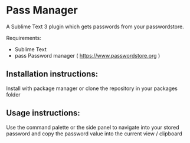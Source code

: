 # Pass Manager

A Sublime Text 3 plugin which gets passwords from your passwordstore.

Requirements:

  * Sublime Text
  * pass Password manager ( https://www.passwordstore.org )

## Installation instructions:

Install with package manager or clone the repository in your packages folder

## Usage instructions:

Use the command palette or the side panel to navigate into your stored password and copy the password value into the current view / clipboard